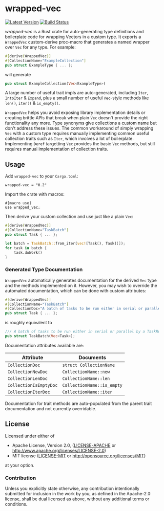 wrapped-vec
===========
[![Latest Version](https://img.shields.io/crates/v/wrapped-vec.svg)](https://crates.io/crates/wrapped-vec)
[![Build Status](https://travis-ci.org/bobbo/wrapped-vec.svg?branch=master)](https://travis-ci.org/bobbo/wrapped-vec)

*wrapped-vec* is a Rust crate for auto-generating type definitions and boilerplate code for wrapping 
Vectors in a custom type. It exports a `WrappedVec` custom-derive proc-macro that generates a named
wrapper over `Vec` for any type. For example:

``` rust
#[derive(WrappedVec)]
#[CollectionName="ExampleCollection"]
pub struct ExampleType { ... };
```

will generate 

``` rust
pub struct ExampleCollection(Vec<ExampleType>)
```

A large number of useful trait impls are auto-generated, including `Iter`, `IntoIter` & `Expand`, plus a small
number of useful `Vec`-style methods like `len()`, `iter()` & `is_empty()`.

`WrappedVec` helps you avoid exposing library implementation details or creating brittle APIs that break when 
plain `Vec` doesn't provide the right functionality any more. Type synonyms give collections a custom name
but don't address these issues. The common workaround of simply wrapping `Vec` with a custom type requires
manually implementing common useful collection traits such as `Iter`, which involves a lot of boilerplate. 
Implementing `Deref` targetting `Vec` provides the basic `Vec` methods, but still requires manual implementation
of collection traits.

## Usage

Add `wrapped-vec` to your `Cargo.toml`:

```
wrapped-vec = "0.2"
```

Import the crate with macros:

```
#[macro_use]
use wrapped_vec;
```

Then derive your custom collection and use just like a plain `Vec`:

``` rust
#[derive(WrappedVec)]
#[CollectionName="TaskBatch"]
pub struct Task { ... };

let batch = TaskBatch::from_iter(vec![Task(), Task()]);
for task in batch {
    task.doWork()
}
```

### Generated Type Documentation

`WrappedVec` automatically generates documentation for the derived `Vec` type and the methods 
implemented on it. However, you may wish to override the automated documentation, which can
be done with custom attributes:

``` rust
#[derive(WrappedVec)]
#[CollectionName="TaskBatch"]
#[CollectionDoc="A batch of tasks to be run either in serial or parallel by a TaskRunner"]
pub struct Task { ... };
```

is roughly equivalent to 

``` rust
/// A batch of tasks to be run either in serial or parallel by a TaskRunner
pub struct TaskBatch(Vec<Task>);
```

Documentation attributes available are:

|Attribute|Documents|
|---------|---------|
|`CollectionDoc`|`struct CollectionName`|
|`CollectionNewDoc`|`CollectionName::new`|
|`CollectionLenDoc`|`CollectionName::len`|
|`CollectionIsEmptyDoc`|`CollectionName::is_empty`
|`CollectionIterDoc`|`CollectionName::iter`|

Documentation for trait methods are auto-populated from the parent trait documentation and not
currently overridable.

## License

Licensed under either of

 * Apache License, Version 2.0, ([LICENSE-APACHE](LICENSE-APACHE) or http://www.apache.org/licenses/LICENSE-2.0)
 * MIT license ([LICENSE-MIT](LICENSE-MIT) or http://opensource.org/licenses/MIT)

at your option.

### Contribution

Unless you explicitly state otherwise, any contribution intentionally submitted
for inclusion in the work by you, as defined in the Apache-2.0 license, shall be dual licensed as above, without any
additional terms or conditions.

